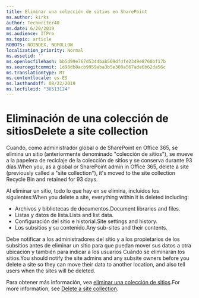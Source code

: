 ```yaml
---
title: Eliminar una colección de sitios en SharePoint
ms.author: kirks
author: Techwriter40
ms.date: 6/20/2019
ms.audience: ITPro
ms.topic: article
ROBOTS: NOINDEX, NOFOLLOW
localization_priority: Normal
ms.assetid: ''
ms.openlocfilehash: bb5d99e767d5344bab509df4fe2349e8760bf17b
ms.sourcegitcommit: 1d98db8acb9959aba3b5e308a567ade6b62da56c
ms.translationtype: MT
ms.contentlocale: es-ES
ms.lasthandoff: 08/22/2019
ms.locfileid: "36513124"
---
```

# <a name="delete-a-site-collection"></a><span data-ttu-id="b50d3-102">Eliminación de una colección de sitios</span><span class="sxs-lookup"><span data-stu-id="b50d3-102">Delete a site collection</span></span>

<span data-ttu-id="b50d3-103">Cuando, como administrador global o de SharePoint en Office 365, se elimina un sitio (anteriormente denominado "colección de sitios"), se mueve a la papelera de reciclaje de la colección de sitios y se conserva durante 93 días.</span><span class="sxs-lookup"><span data-stu-id="b50d3-103">When you, as a global or SharePoint admin in Office 365, delete a site (previously called a "site collection"), it's moved to the site collection Recycle Bin and retained for 93 days.</span></span> 

<span data-ttu-id="b50d3-104">Al eliminar un sitio, todo lo que hay en se elimina, incluidos los siguientes:</span><span class="sxs-lookup"><span data-stu-id="b50d3-104">When you delete a site, everything within it is deleted including:</span></span>

- <span data-ttu-id="b50d3-105">Archivos y bibliotecas de documentos.</span><span class="sxs-lookup"><span data-stu-id="b50d3-105">Document libraries and files.</span></span>
- <span data-ttu-id="b50d3-106">Listas y datos de lista.</span><span class="sxs-lookup"><span data-stu-id="b50d3-106">Lists and list data.</span></span>
- <span data-ttu-id="b50d3-107">Configuración del sitio e historial.</span><span class="sxs-lookup"><span data-stu-id="b50d3-107">Site settings and history.</span></span>
- <span data-ttu-id="b50d3-108">Los subsitios y su contenido.</span><span class="sxs-lookup"><span data-stu-id="b50d3-108">Any sub-sites and their contents.</span></span>

<span data-ttu-id="b50d3-109">Debe notificar a los administradores del sitio y a los propietarios de los subsitios antes de eliminar un sitio para que puedan mover sus datos a otra ubicación y también para indicar a los usuarios Cuándo se eliminarán los sitios.</span><span class="sxs-lookup"><span data-stu-id="b50d3-109">You should notify the site admins and any subsite owners before you delete a site so they can move their data to another location, and also tell users when the sites will be deleted.</span></span> 

<span data-ttu-id="b50d3-110">Para obtener más información, vea [eliminar una colección de sitios](https://docs.microsoft.com/sharepoint/delete-site-collection).</span><span class="sxs-lookup"><span data-stu-id="b50d3-110">For more information, see [Delete a site collection](https://docs.microsoft.com/sharepoint/delete-site-collection).</span></span> 